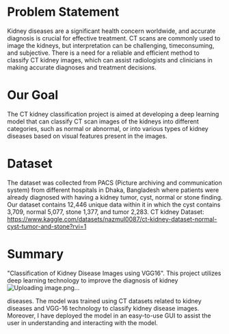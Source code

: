 # Problem Statement
Kidney diseases are a significant health concern
worldwide, and accurate diagnosis is crucial for effective
treatment. CT scans are commonly used to image the
kidneys, but interpretation can be challenging, timeconsuming, and subjective. There is a need for a reliable
and efficient method to classify CT kidney images, which
can assist radiologists and clinicians in making accurate
diagnoses and treatment decisions.
# Our Goal
The CT kidney classification project is aimed at developing a deep
learning model that can classify CT scan images of the kidneys into
different categories, such as normal or abnormal, or into various types
of kidney diseases based on visual features present in the images.
# Dataset
The dataset was collected from PACS (Picture archiving and communication
system) from different hospitals in Dhaka, Bangladesh where patients were
already diagnosed with having a kidney tumor, cyst, normal or stone finding.
Our dataset contains 12,446 unique data within it in which the cyst
contains 3,709, normal 5,077, stone 1,377, and tumor 2,283.
CT kidney Dataset:
https://www.kaggle.com/datasets/nazmul0087/ct-kidney-dataset-normal-cyst-tumor-and-stone?rvi=1
# Summary
"Classification of Kidney Disease Images using VGG16". This project utilizes deep learning technology to improve the diagnosis of kidney
![Uploading image.png…]()

diseases. The model was trained using CT datasets related to kidney diseases and
VGG-16 technology to classify kidney disease images.
Moreover, I have deployed the model in an easy-to-use GUI to assist the user in
understanding and interacting with the model.
